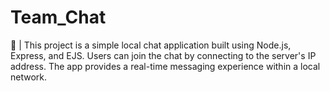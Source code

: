 # Team_Chat
🥤 | This project is a simple local chat application built using Node.js, Express, and EJS. Users can join the chat by connecting to the server's IP address. The app provides a real-time messaging experience within a local network.
